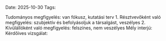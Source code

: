 Date: 2025-10-30
Tags: 

Tudományos megfigyelés: van fókusz, kutatási terv
	1. Résztvevőként való megfigyelés: szubjektív és befolyásoljuk a társalgást, veszélyes
	2. Kívülállóként való megfigyelés: felszínes, nem veszélyes
Mély interjú: 
Kérdőíves vizsgálat: 
